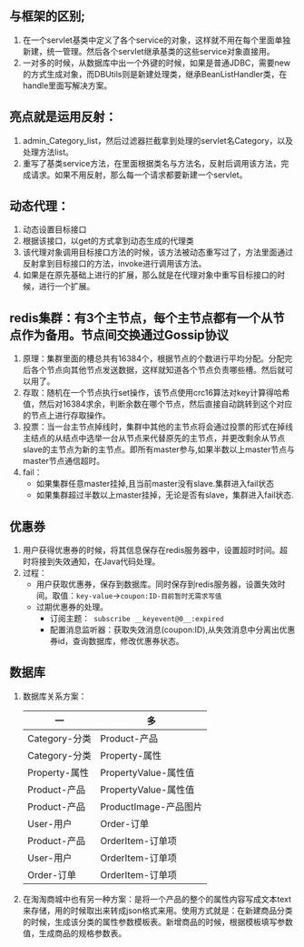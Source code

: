 ## 与框架的区别;
1. 在一个servlet基类中定义了各个service的对象，这样就不用在每个里面单独新建，统一管理。然后各个servlet继承基类的这些service对象直接用。
2. 一对多的时候，从数据库中出一个外键的时候，如果是普通JDBC，需要new的方式生成对象，而DBUtils则是新建处理类，继承BeanListHandler类，在handle里面写解决方案。

## 亮点就是运用反射：
1. admin_Category_list，然后过滤器拦截拿到处理的servlet名Category，以及处理方法list。
2. 重写了基类service方法，在里面根据类名与方法名，反射后调用该方法，完成请求。如果不用反射，那么每一个请求都要新建一个servlet。

## 动态代理：
1. 动态设置目标接口
2. 根据该接口，以get的方式拿到动态生成的代理类
3. 该代理对象调用目标接口方法的时候，该方法被动态重写过了，方法里面通过反射拿到目标接口的方法，invoke进行调用该方法。
4. 如果是在原先基础上进行的扩展，那么就是在代理对象中重写目标接口的时候，进行一个扩展。



## redis集群：有3个主节点，每个主节点都有一个从节点作为备用。节点间交换通过Gossip协议
1. 原理：集群里面的槽总共有16384个，根据节点的个数进行平均分配。分配完后各个节点向其他节点发送数据，这样就知道各个节点负责哪些槽。然后就可以用了。
2. 存取：随机在一个节点执行set操作，该节点使用crc16算法对key计算得哈希值，然后对16384求余，判断余数在哪个节点，然后直接自动跳转到这个对应的节点上进行存取操作。
3. 投票：当一台主节点掉线时，集群中其他的主节点将会通过投票的形式在掉线主结点的从结点中选举一台从节点来代替原先的主节点，并更改剩余从节点slave的主节点为新的主节点。即所有master参与,如果半数以上master节点与master节点通信超时。
4. fail：
   - 如果集群任意master挂掉,且当前master没有slave.集群进入fail状态
   - 如果集群超过半数以上master挂掉，无论是否有slave，集群进入fail状态.
   
## 优惠券
1. 用户获得优惠券的时候，将其信息保存在redis服务器中，设置超时时间。超时将接到失效通知，在Java代码处理。
2. 过程：
   - 用户获取优惠券，保存到数据库。同时保存到redis服务器，设置失效时间。取值：`key-value`->`coupon:ID-目前暂时无需求写值`
   - 过期优惠券的处理。
     - 订阅主题：` subscribe __keyevent@0__:expired`
     - 配置消息监听器：获取失效消息(coupon:ID),从失效消息中分离出优惠券id，查询数据库，修改优惠券状态。
     
## 数据库
1. 数据库关系方案：

      一 | 多  
      -|-|
      Category-分类 | Product-产品 |
      Category-分类 | Property-属性 |
      Property-属性 | PropertyValue-属性值 |
      Product-产品  | PropertyValue-属性值 |
      Product-产品  | ProductImage-产品图片 |
      User-用户 | Order-订单 |
      Product-产品 | OrderItem-订单项 |
      User-用户 | OrderItem-订单项 |
      Order-订单 | OrderItem-订单项 |
      
2. 在淘淘商城中也有另一种方案：是将一个产品的整个的属性内容写成文本text来存储，用的时候取出来转成json格式来用。使用方式就是：在新建商品分类的时候，生成该分类的属性参数模板表。新增商品的时候，根据模板填写参数值，生成商品的规格参数表。


